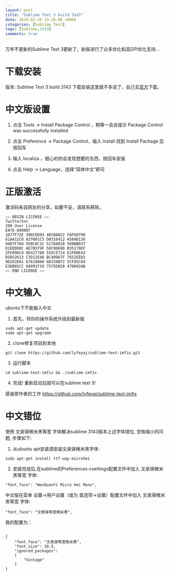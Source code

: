 ```yaml
---
layout: post
title: "Sublime Text 3 build 3143"
date: 2018-02-20 19:28:00 +0800
categories: [Sublime Text]
tags: [Sublime,3143]
comments: true
---
```





万年不更新的Sublime Text 3更新了，新版进行了众多优化和高DPI优化支持...



下载安装
============

版本: Sublime Text 3 build 3143
下载安装这里就不多说了，自己去[官方](https://www.sublimetext.com/3)下载。


中文版设置
============

1. 点击 Tools  -> Install Package Control ，稍等一会会提示 Package Control was successfully installed

2. 点击 Preference -> Package Control，输入 install 找到 Install Package 后按回车

3. 输入 localiza ，细心的你会发现想要的东西，按回车安装

4. 点击 Help -> Language，选择“简体中文”即可


正版激活
============

激活码来自网友的分享，如要不妥，请联系移除。

```
—– BEGIN LICENSE —–
TwitterInc
200 User License
EA7E-890007
1D77F72E 390CDD93 4DCBA022 FAF60790
61AA12C0 A37081C5 D0316412 4584D136
94D7F7D4 95BC8C1C 527DA828 560BB037
D1EDDD8C AE7B379F 50C9D69D B35179EF
2FE898C4 8E4277A8 555CE714 E1FB0E43
D5D52613 C3D12E98 BC49967F 7652EED2
9D2D2E61 67610860 6D338B72 5CF95C69
E36B85CC 84991F19 7575D828 470A92AB
—— END LICENSE ——
```


中文输入
============

ubuntu下不能输入中文

1. 首先，将你的操作系统升级到最新版

```
sudo apt-get update
sudo apt-get upgrade
```

2. clone修复项目到本地

```
git clone https://github.com/lyfeyaj/sublime-text-imfix.git
```

3. 运行脚本

```
cd sublime-text-imfix && ./sublime-imfix
```

4. 完成! 重新启动后就可以在sublime text 3! 

感谢原作者的工作
https://github.com/lyfeyaj/sublime-text-imfix


中文错位
============

使用 文泉驿微米黑等宽 字体解决sublime 3143版本上述字体错位, 空格缩小的问题, 步骤如下:

1. 从ubuntu apt安装源安装文泉驿微米黑字体:
```
sudo apt-get install ttf-wqy-microhei
```

2. 安装完成后,在sublime的Preferences->settings配置文件中加入 文泉驿微米黑等宽 字体:

```
"font_face": "WenQuanYi Micro Hei Mono",
```
   中文版在菜单 设置->用户设置（或为 首选项->设置）配置文件中加入 文泉驿微米黑等宽 字体:
```
"font_face": "文泉驿等宽微米黑",
```

   我的配置为：

```

{
	"font_face": "文泉驿等宽微米黑",
	"font_size": 10.5,
	"ignored_packages":
	[
		"Vintage"
	]
}
```

